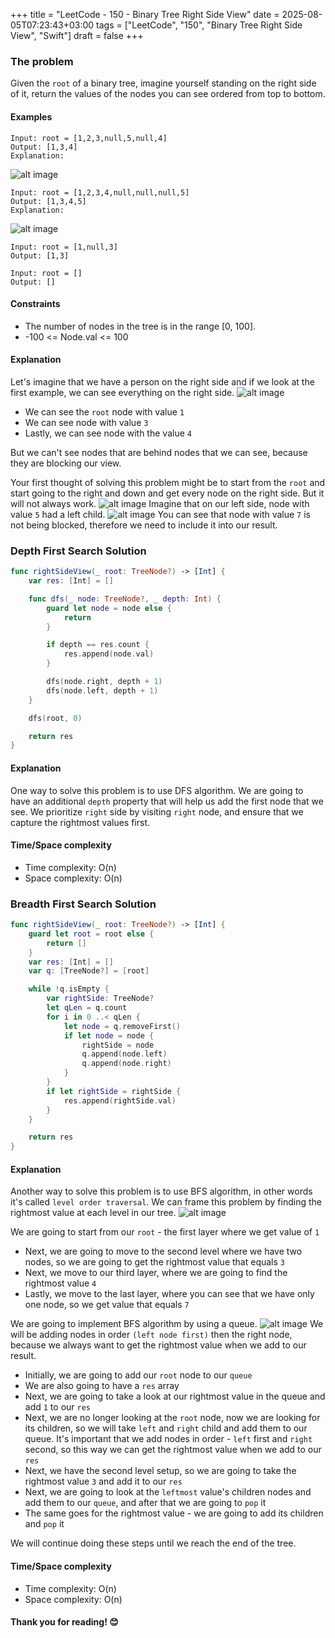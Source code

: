 +++
title = "LeetCode - 150 - Binary Tree Right Side View"
date = 2025-08-05T07:23:43+03:00
tags = ["LeetCode", "150", "Binary Tree Right Side View", "Swift"]
draft = false
+++

### The problem

Given the `root` of a binary tree, imagine yourself standing on the right side of it, return the values of the nodes you can see ordered from top to bottom.

#### Examples

```
Input: root = [1,2,3,null,5,null,4]
Output: [1,3,4]
Explanation:
```

![alt image](images/tmpd5jn43fs-1.png#center)

```
Input: root = [1,2,3,4,null,null,null,5]
Output: [1,3,4,5]
Explanation:
```

![alt image](images/tmpkpe40xeh-1.png#center)

```
Input: root = [1,null,3]
Output: [1,3]
```

```
Input: root = []
Output: []
```

#### Constraints

* The number of nodes in the tree is in the range \[0, 100].
* -100 <= Node.val <= 100

#### Explanation

Let's imagine that we have a person on the right side and if we look at the first example, we can see everything on the right side.
![alt image](images/199.png#center)

* We can see the `root` node with value `1`
* We can see node with value `3`
* Lastly, we can see node with the value `4`

But we can't see nodes that are behind nodes that we can see, because they are blocking our view.

Your first thought of solving this problem might be to start from the `root` and start going to the right and down and get every node on the right side. But it will not always work.
![alt image](images/199-1.png#center)
Imagine that on our left side, node with value `5` had a left child.
![alt image](images/199-2.png#center)
You can see that node with value `7` is not being blocked, therefore we need to include it into our result.

### Depth First Search Solution

```swift
func rightSideView(_ root: TreeNode?) -> [Int] {
    var res: [Int] = []

    func dfs(_ node: TreeNode?, _ depth: Int) {
        guard let node = node else {
            return
        }

        if depth == res.count {
            res.append(node.val)
        }

        dfs(node.right, depth + 1)
        dfs(node.left, depth + 1)
    }

    dfs(root, 0)

    return res
}
```

#### Explanation

One way to solve this problem is to use DFS algorithm.
We are going to have an additional `depth` property that will help us add the first node that we see.
We prioritize `right` side by visiting `right` node, and ensure that we capture the rightmost values first.

#### Time/Space complexity

* Time complexity: O(n)
* Space complexity: O(n)

### Breadth First Search Solution

```swift
func rightSideView(_ root: TreeNode?) -> [Int] {
    guard let root = root else {
        return []
    }
    var res: [Int] = []
    var q: [TreeNode?] = [root]

    while !q.isEmpty {
        var rightSide: TreeNode?
        let qLen = q.count
        for i in 0 ..< qLen {
            let node = q.removeFirst()
            if let node = node {
                rightSide = node
                q.append(node.left)
                q.append(node.right)
            }
        }
        if let rightSide = rightSide {
            res.append(rightSide.val)
        }
    }

    return res
}
```

#### Explanation

Another way to solve this problem is to use BFS algorithm, in other words it's called `level order traversal`.
We can frame this problem by finding the rightmost value at each level in our tree.
![alt image](images/199-3.png#center)

We are going to start from our `root` - the first layer where we get value of `1`

* Next, we are going to move to the second level where we have two nodes, so we are going to get the rightmost value that equals `3`
* Next, we move to our third layer, where we are going to find the rightmost value `4`
* Lastly, we move to the last layer, where you can see that we have only one node, so we get value that equals `7`

We are going to implement BFS algorithm by using a queue.
![alt image](images/199-4.png#center)
We will be adding nodes in order `(left node first)` then the right node, because we always want to get the rightmost value when we add to our result.

* Initially, we are going to add our `root` node to our `queue`
* We are also going to have a `res` array
* Next, we are going to take a look at our rightmost value in the queue and add `1` to our `res`
* Next, we are no longer looking at the `root` node, now we are looking for its children, so we will take `left` and `right` child and add them to our queue. It's important that we add nodes in order - `left` first and `right` second, so this way we can get the rightmost value when we add to our `res`
* Next, we have the second level setup, so we are going to take the rightmost value `3` and add it to our `res`
* Next, we are going to look at the `leftmost` value's children nodes and add them to our `queue`, and after that we are going to `pop` it
* The same goes for the rightmost value - we are going to add its children and `pop` it

We will continue doing these steps until we reach the end of the tree.

#### Time/Space complexity

* Time complexity: O(n)
* Space complexity: O(n)

#### Thank you for reading! 😊
